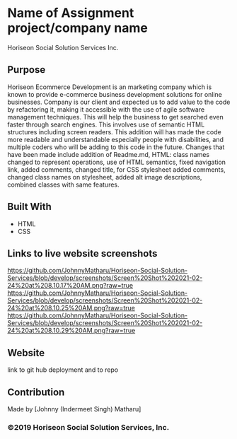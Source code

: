 # Name of Assignment project/company name
Horiseon Social Solution Services Inc. 

## Purpose
Horiseon Ecommerce Development is an marketing company which is known to provide e-commerce business development solutions for online businesses. Company is our client and expected us to add value to the code by refactoring it, making it accessible with the use of agile software management techniques. This will help the business to get searched even faster through search engines. This involves use of semantic HTML structures including screen readers. This addition will has made the code more readable and understandable especially people with disabilities, and multiple coders who will be adding to this code in the future. Changes that have been made include addition of Readme.md, HTML: class names changed to represent operations, use of HTML semantics, fixed navigation link, added comments, changed title, for CSS stylesheet added comments, changed class names on stylesheet, added alt image descriptions, combined classes with same features.

## Built With
* HTML
* CSS

## Links to live website screenshots
https://github.com/JohnnyMatharu/Horiseon-Social-Solution-Services/blob/develop/screenshots/Screen%20Shot%202021-02-24%20at%208.10.17%20AM.png?raw=true
https://github.com/JohnnyMatharu/Horiseon-Social-Solution-Services/blob/develop/screenshots/Screen%20Shot%202021-02-24%20at%208.10.25%20AM.png?raw=true
https://github.com/JohnnyMatharu/Horiseon-Social-Solution-Services/blob/develop/screenshots/Screen%20Shot%202021-02-24%20at%208.10.29%20AM.png?raw=true


## Website
link to git hub deployment and to repo

## Contribution
Made by [Johnny (Indermeet Singh) Matharu]

### ©️2019 Horiseon Social Solution Services, Inc.
